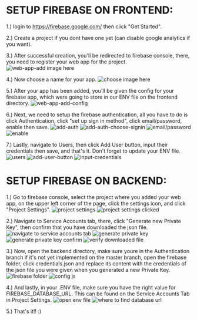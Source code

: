 # SETUP FIREBASE ON FRONTEND: #

1.) login to https://firebase.google.com/ then click "Get Started".

2.) Create a project if you dont have one yet (can disable google analytics if you want).

3.) After successful creation, you'll be redirected to firebase console, there, you need to register your web app for the project.
    ![web-app-add image here](./doc/frontend/3.png)

4.) Now choose a name for your app.
    ![choose image here](./doc/frontend/4.png)

5.) After your app has been added, you'll be given the config for your firebase app, which were going to store in our ENV file on the frontend directory.
    ![web-app-add-config](./doc/frontend/5.png)

6.) Next, we need to setup the firebase authentication, all you have to do is click Authentication, click "set up sign in method", click email/password, enable then save.
    ![add-auth](./doc/frontend/6-1.png)
    ![add-auth-choose-signin](./doc/frontend/6-2.png)
    ![email/password](./doc/frontend/6-3.png)
    ![enable](./doc/frontend/6-4.png)

7.) Lastly, navigate to Users, then click Add User button, input their credentials then save, and that's it. Don't forget to update your ENV file.
    ![users](./doc/frontend/7-1.png)
    ![add-user-button](./doc/frontend/7-2.png)
    ![input-credentials](./doc/frontend/7-3.png)














# SETUP FIREBASE ON BACKEND: #

1.) Go to firebase console, select the project where you added your web app, on the upper left corner of the page, click the settings icon, and click "Project Settings".
    ![project settings](./doc/backend/1-1.png)
    ![project settings clicked](./doc/backend/1-2.png)

2.) Navigate to Service Accounts tab, there, click "Generate new Private Key", then confirm that you have downloaded the json file.
    ![navigate to service accounts tab](./doc/backend/2-1.png)
    ![generate private key](./doc/backend/2-2.png)
    ![generate private key confirm](./doc/backend/2-3.png)
    ![verify downloaded file](./doc/backend/2-4.png)

3.) Now, open the backend directory, make sure youre in the Authentication branch if it's not yet implemented on the master branch, open the firebase folder, click credentials.json and replace its content with the credentials of the json file you were given when you generated a new Private Key.
    ![firebase folder](./doc/backend/3-1.png)
    ![config js](./doc/backend/3-2.png)

4.) And lastly, in your .ENV file, make sure you have the right value for FIREBASE_DATABASE_URL. This can be found on the Service Accounts Tab in Project Settings.
    ![open env file](./doc/backend/4-1.png)
    ![where to find database url](./doc/backend/4-2.png)

5.) That's it!! :)
